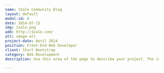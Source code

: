 ```yaml
---
name: 1Sale Community Blog
layout: default
modal-id: 6
date: 2014-07-15
img: 1sale.png
add: http://1sale.com/
alt: image-alt
project-date: April 2014
position: Front-End Web Developer
client: Start Bootstrap
category: Web Development
description: Use this area of the page to describe your project. The icon above is part of a free icon set by <a href="https://sellfy.com/p/8Q9P/jV3VZ/">Flat Icons</a>. On their website, you can download their free set with 16 icons, or you can purchase the entire set with 146 icons for only $12!

---
```

